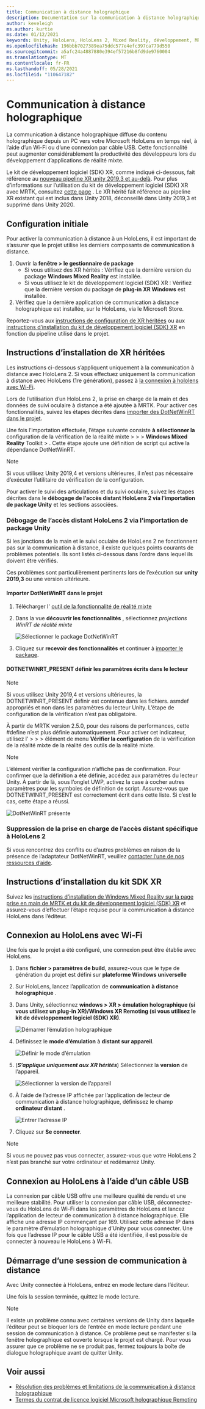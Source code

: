 ```yaml
---
title: Communication à distance holographique
description: Documentation sur la communication à distance holographique MRTK
author: keveleigh
ms.author: kurtie
ms.date: 01/12/2021
keywords: Unity, HoloLens, HoloLens 2, Mixed Reality, développement, MRTK
ms.openlocfilehash: 196bbb7027389ea75ddc577e4efc397ca779d550
ms.sourcegitcommit: a5afc24a4887880e394ef57216b8fd9de9760004
ms.translationtype: MT
ms.contentlocale: fr-FR
ms.lasthandoff: 05/28/2021
ms.locfileid: "110647182"
---
```

# <a name="holographic-remoting"></a>Communication à distance holographique

La communication à distance holographique diffuse du contenu holographique depuis un PC vers votre Microsoft HoloLens en temps réel, à l’aide d’un Wi-Fi ou d’une connexion par câble USB. Cette fonctionnalité peut augmenter considérablement la productivité des développeurs lors du développement d’applications de réalité mixte.

Le kit de développement logiciel (SDK) XR, comme indiqué ci-dessous, fait référence au [nouveau pipeline XR unity 2019,3 et au-delà](https://blogs.unity3d.com/2020/01/24/unity-xr-platform-updates/). Pour plus d’informations sur l’utilisation du kit de développement logiciel (SDK) XR avec MRTK, consultez [cette page](../../configuration/getting-started-with-mrtk-and-xrsdk.md) . Le XR hérité fait référence au pipeline XR existant qui est inclus dans Unity 2018, déconseillé dans Unity 2019,3 et supprimé dans Unity 2020.

## <a name="initial-setup"></a>Configuration initiale

Pour activer la communication à distance à un HoloLens, il est important de s’assurer que le projet utilise les derniers composants de communication à distance.

1. Ouvrir la **fenêtre > le gestionnaire de package**
    - Si vous utilisez des XR hérités : Vérifiez que la dernière version du package **Windows Mixed Reality** est installée.
    - Si vous utilisez le kit de développement logiciel (SDK) XR : Vérifiez que la dernière version du package de **plug-in XR Windows** est installée.
1. Vérifiez que la dernière application de communication à distance holographique est installée, sur le HoloLens, via le Microsoft Store.

Reportez-vous aux [instructions de configuration de XR héritées](#legacy-xr-setup-instructions) ou aux [instructions d’installation du kit de développement logiciel (SDK) XR](#xr-sdk-setup-instructions) en fonction du pipeline utilisé dans le projet.

## <a name="legacy-xr-setup-instructions"></a>Instructions d’installation de XR héritées

Les instructions ci-dessous s’appliquent uniquement à la communication à distance avec HoloLens 2. Si vous effectuez uniquement la communication à distance avec HoloLens (1re génération), passez à [la connexion à hololens avec Wi-Fi](#connecting-to-the-hololens-with-wi-fi).

Lors de l’utilisation d’un HoloLens 2, la prise en charge de la main et des données de suivi oculaire à distance a été ajoutée à MRTK. Pour activer ces fonctionnalités, suivez les étapes décrites dans [importer des DotNetWinRT dans le projet](#import-dotnetwinrt-into-the-project).

Une fois l’importation effectuée, l’étape suivante consiste **à sélectionner la** configuration de la vérification de la réalité mixte  >    >    >  **Windows Mixed Reality** Toolkit  >  . Cette étape ajoute une définition de script qui active la dépendance DotNetWinRT.

> [!NOTE]
> Si vous utilisez Unity 2019,4 et versions ultérieures, il n’est pas nécessaire d’exécuter l’utilitaire de vérification de la configuration.

Pour activer le suivi des articulations et du suivi oculaire, suivez les étapes décrites dans le **débogage de l’accès distant HoloLens 2 via l’importation de package Unity** et les sections associées.

### <a name="debugging-hololens-2-remoting-via-unity-package-import"></a>Débogage de l’accès distant HoloLens 2 via l’importation de package Unity

Si les jonctions de la main et le suivi oculaire de HoloLens 2 ne fonctionnent pas sur la communication à distance, il existe quelques points courants de problèmes potentiels. Ils sont listés ci-dessous dans l’ordre dans lequel ils doivent être vérifiés.

Ces problèmes sont particulièrement pertinents lors de l’exécution sur **unity 2019,3** ou une version ultérieure.

#### <a name="import-dotnetwinrt-into-the-project"></a>Importer DotNetWinRT dans le projet

1. Télécharger l' [outil de la fonctionnalité de réalité mixte](https://aka.ms/MRFeatureTool)

1. Dans la vue **découvrir les fonctionnalités** , sélectionnez *projections WinRT de réalité mixte*

    ![Sélectionner le package DotNetWinRT](../images/tools/remoting/SelectDotNetWinRT.png)

1. Cliquez sur **recevoir des fonctionnalités** et continuer à [importer le package](/windows/mixed-reality/develop/unity/welcome-to-mr-feature-tool#3-importing-feature-packages).

#### <a name="dotnetwinrt_present-define-written-into-player-settings"></a>DOTNETWINRT_PRESENT définir les paramètres écrits dans le lecteur

> [!NOTE]
> Si vous utilisez Unity 2019,4 et versions ultérieures, la DOTNETWINRT_PRESENT définir est contenue dans les fichiers. asmdef appropriés et non dans les paramètres du lecteur Unity. L’étape de configuration de la vérification n’est pas obligatoire.

À partir de MRTK version 2.5.0, pour des raisons de performances, cette #define n’est plus définie automatiquement. Pour activer cet indicateur, utilisez l'   >    >    >  élément de menu **Vérifier la configuration** de la vérification de la réalité mixte de la réalité des outils de la réalité mixte.

> [!Note]
> L’élément vérifier la configuration n’affiche pas de confirmation. Pour confirmer que la définition a été définie, accédez aux paramètres du lecteur Unity. À partir de là, sous l’onglet UWP, activez la case à cocher autres paramètres pour les symboles de définition de script. Assurez-vous que DOTNETWINRT_PRESENT est correctement écrit dans cette liste. Si c’est le cas, cette étape a réussi.

![DotNetWinRT présente](../images/tools/remoting/DotNetWinRTPresent.png)

### <a name="removing-hololens-2-specific-remoting-support"></a>Suppression de la prise en charge de l’accès distant spécifique à HoloLens 2

Si vous rencontrez des conflits ou d’autres problèmes en raison de la présence de l’adaptateur DotNetWinRT, veuillez [contacter l’une de nos ressources d’aide](../../index.md#getting-help).

## <a name="xr-sdk-setup-instructions"></a>Instructions d’installation du kit SDK XR

Suivez les [instructions d’installation de Windows Mixed Reality sur la page prise en main de MRTK et du kit de développement logiciel (SDK) XR](../../configuration/getting-started-with-mrtk-and-xrsdk.md#windows-mixed-reality) et assurez-vous d’effectuer l’étape requise pour la communication à distance HoloLens dans l’éditeur.

## <a name="connecting-to-the-hololens-with-wi-fi"></a>Connexion au HoloLens avec Wi-Fi

Une fois que le projet a été configuré, une connexion peut être établie avec HoloLens.

1. Dans **fichier > paramètres de build**, assurez-vous que le type de génération du projet est défini sur **plateforme Windows universelle**
1. Sur HoloLens, lancez l’application de **communication à distance holographique** .
1. Dans Unity, sélectionnez **windows > XR > émulation holographique (si vous utilisez un plug-in XR)/Windows XR Remoting (si vous utilisez le kit de développement logiciel (SDK) XR)**.

    ![Démarrer l’émulation holographique](../images/tools/remoting/StartHolographicEmulation.png)

1. Définissez le **mode d’émulation** à **distant sur appareil**.

    ![Définir le mode d’émulation](../images/tools/remoting/SelectEmulationMode.png)

1. (**_S’applique uniquement aux XR hérités_**) Sélectionnez la **version** de l’appareil.

    ![Sélectionner la version de l’appareil](../images/tools/remoting/SelectDeviceVersion.png)

1. À l’aide de l’adresse IP affichée par l’application de lecteur de communication à distance holographique, définissez le champ **ordinateur distant** .

    ![Entrer l’adresse IP](../images/tools/remoting/EnterIPAddress.png)

1. Cliquez sur **Se connecter**.

> [!NOTE]
> Si vous ne pouvez pas vous connecter, assurez-vous que votre HoloLens 2 n’est pas branché sur votre ordinateur et redémarrez Unity.

## <a name="connecting-to-the-hololens-with-usb-cable"></a>Connexion au HoloLens à l’aide d’un câble USB

La connexion par câble USB offre une meilleure qualité de rendu et une meilleure stabilité. Pour utiliser la connexion par câble USB, déconnectez-vous du HoloLens de Wi-Fi dans les paramètres de HoloLens et lancez l’application de lecteur de communication à distance holographique. Elle affiche une adresse IP commençant par 169. Utilisez cette adresse IP dans le paramètre d’émulation holographique d’Unity pour vous connecter. Une fois que l’adresse IP pour le câble USB a été identifiée, il est possible de connecter à nouveau le HoloLens à Wi-Fi.

## <a name="starting-a-remoting-session"></a>Démarrage d’une session de communication à distance

Avec Unity connectée à HoloLens, entrez en mode lecture dans l’éditeur.

Une fois la session terminée, quittez le mode lecture.

> [!NOTE]
> Il existe un problème connu avec certaines versions de Unity dans laquelle l’éditeur peut se bloquer lors de l’entrée en mode lecture pendant une session de communication à distance. Ce problème peut se manifester si la fenêtre holographique est ouverte lorsque le projet est chargé. Pour vous assurer que ce problème ne se produit pas, fermez toujours la boîte de dialogue holographique avant de quitter Unity.

## <a name="see-also"></a>Voir aussi

- [Résolution des problèmes et limitations de la communication à distance holographique](/windows/mixed-reality/holographic-remoting-troubleshooting)
- [Termes du contrat de licence logiciel Microsoft holographique Remoting](/legal/mixed-reality/microsoft-holographic-remoting-software-license-terms)